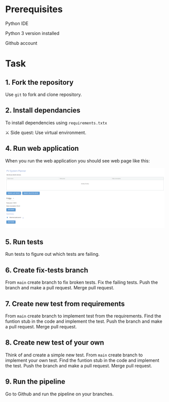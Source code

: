 # Prerequisites
Python IDE

Python 3 version installed

Github account

# Task

## 1. Fork the repository

Use `git` to fork and clone repository.

## 2. Install dependancies

To install dependencies using `requirements.txtx`

⚔️ Side quest: Use virtual environment.

## 4. Run web application
When you run the web application you should see web page like this:

![web app](readme_assets/image.png)

## 5. Run tests
Run tests to figure out which tests are failing.

## 6. Create fix-tests branch
From `main` create branch to fix broken tests.
Fix the failing tests.
Push the branch and make a pull request.
Merge pull request.

## 7. Create new test from requirements
From `main` create branch to implement test from the requirements.
Find the funtion stub in the code and implement the test.
Push the branch and make a pull request.
Merge pull request. 

## 8. Create new test of your own
Think of and create a simple new test.
From `main` create branch to implement your own test.
Find the funtion stub in the code and implement the test.
Push the branch and make a pull request.
Merge pull request.

## 9. Run the pipeline
Go to Github and run the pipeline on your branches.
